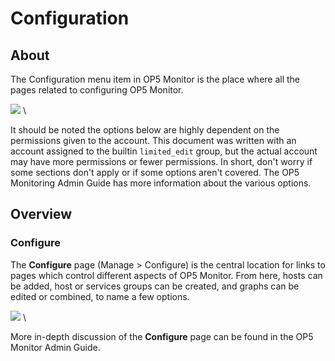 # Configuration

## About

The Configuration menu item in OP5 Monitor is the place where all the pages related to configuring OP5 Monitor.

![](images/16482339/23792992.png) \


It should be noted the options below are highly dependent on the permissions given to the account. This document was written with an account assigned to the builtin `limited_edit` group, but the actual account may have more permissions or fewer permissions. In short, don't worry if some sections don't apply or if some options aren't covered. The OP5 Monitoring Admin Guide has more information about the various options.

## Overview

### Configure

The **Configure** page (Manage \> Configure) is the central location for links to pages which control different aspects of OP5 Monitor. From here, hosts can be added, host or services groups can be created, and graphs can be edited or combined, to name a few options.

![](images/16482339/23792993.png) \


More in-depth discussion of the **Configure** page can be found in the OP5 Monitor Admin Guide.
